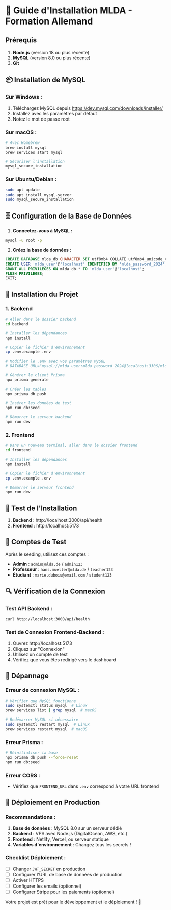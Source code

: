# 🚀 Guide d'Installation MLDA - Formation Allemand

## Prérequis

1. **Node.js** (version 18 ou plus récente)
2. **MySQL** (version 8.0 ou plus récente)
3. **Git**

## 📦 Installation de MySQL

### Sur Windows :
1. Téléchargez MySQL depuis https://dev.mysql.com/downloads/installer/
2. Installez avec les paramètres par défaut
3. Notez le mot de passe root

### Sur macOS :
```bash
# Avec Homebrew
brew install mysql
brew services start mysql

# Sécuriser l'installation
mysql_secure_installation
```

### Sur Ubuntu/Debian :
```bash
sudo apt update
sudo apt install mysql-server
sudo mysql_secure_installation
```

## 🗄️ Configuration de la Base de Données

1. **Connectez-vous à MySQL :**
```bash
mysql -u root -p
```

2. **Créez la base de données :**
```sql
CREATE DATABASE mlda_db CHARACTER SET utf8mb4 COLLATE utf8mb4_unicode_ci;
CREATE USER 'mlda_user'@'localhost' IDENTIFIED BY 'mlda_password_2024';
GRANT ALL PRIVILEGES ON mlda_db.* TO 'mlda_user'@'localhost';
FLUSH PRIVILEGES;
EXIT;
```

## 🔧 Installation du Projet

### 1. Backend

```bash
# Aller dans le dossier backend
cd backend

# Installer les dépendances
npm install

# Copier le fichier d'environnement
cp .env.example .env

# Modifier le .env avec vos paramètres MySQL
# DATABASE_URL="mysql://mlda_user:mlda_password_2024@localhost:3306/mlda_db"

# Générer le client Prisma
npx prisma generate

# Créer les tables
npx prisma db push

# Insérer les données de test
npm run db:seed

# Démarrer le serveur backend
npm run dev
```

### 2. Frontend

```bash
# Dans un nouveau terminal, aller dans le dossier frontend
cd frontend

# Installer les dépendances
npm install

# Copier le fichier d'environnement
cp .env.example .env

# Démarrer le serveur frontend
npm run dev
```

## 🧪 Test de l'Installation

1. **Backend** : http://localhost:3000/api/health
2. **Frontend** : http://localhost:5173

## 👤 Comptes de Test

Après le seeding, utilisez ces comptes :

- **Admin** : `admin@mlda.de` / `admin123`
- **Professeur** : `hans.mueller@mlda.de` / `teacher123`
- **Étudiant** : `marie.dubois@email.com` / `student123`

## 🔍 Vérification de la Connexion

### Test API Backend :
```bash
curl http://localhost:3000/api/health
```

### Test de Connexion Frontend-Backend :
1. Ouvrez http://localhost:5173
2. Cliquez sur "Connexion"
3. Utilisez un compte de test
4. Vérifiez que vous êtes redirigé vers le dashboard

## 🐛 Dépannage

### Erreur de connexion MySQL :
```bash
# Vérifier que MySQL fonctionne
sudo systemctl status mysql  # Linux
brew services list | grep mysql  # macOS

# Redémarrer MySQL si nécessaire
sudo systemctl restart mysql  # Linux
brew services restart mysql  # macOS
```

### Erreur Prisma :
```bash
# Réinitialiser la base
npx prisma db push --force-reset
npm run db:seed
```

### Erreur CORS :
- Vérifiez que `FRONTEND_URL` dans `.env` correspond à votre URL frontend

## 🚀 Déploiement en Production

### Recommandations :
1. **Base de données** : MySQL 8.0 sur un serveur dédié
2. **Backend** : VPS avec Node.js (DigitalOcean, AWS, etc.)
3. **Frontend** : Netlify, Vercel, ou serveur statique
4. **Variables d'environnement** : Changez tous les secrets !

### Checklist Déploiement :
- [ ] Changer `JWT_SECRET` en production
- [ ] Configurer l'URL de base de données de production
- [ ] Activer HTTPS
- [ ] Configurer les emails (optionnel)
- [ ] Configurer Stripe pour les paiements (optionnel)

Votre projet est prêt pour le développement et le déploiement ! 🎉